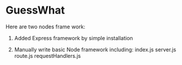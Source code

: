GuessWhat
=========
Here are two nodes frame work:


1. Added Express framework by simple installation


2. Manually write basic Node framework including: index.js server.js route.js requestHandlers.js
